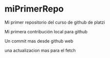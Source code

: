 # miPrimerRepo
Mi primer repositorio del curso de github de platzi

Mi primera contribución local para github

Un commit mas desde github web

una actualizacion mas para el fetch
